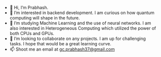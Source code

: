 - 👋 Hi, I’m Prabhash.
- 👀 I’m interested in backend development. I am curious on how quantum computing will shape in the future.
- 🌱 I’m studying Machine Learning and the use of neural networks. I am also interested in Heterogeneous Computing which utilized the power of both CPUs and GPUs. 
- 💞️ I’m looking to collaborate on any projects. I am up for challenging tasks. I hope that would be a great learning curve.
- 📫 Shoot me an email at gc.prabhash37@gmail.com

<!---
prakaala/prakaala is a ✨ special ✨ repository because its `README.md` (this file) appears on your GitHub profile.
You can click the Preview link to take a look at your changes.
--->
